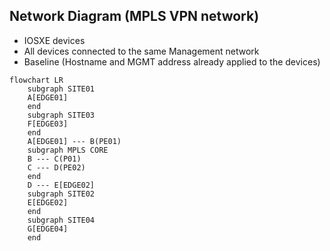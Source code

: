 ## Network Diagram (MPLS VPN network)

- IOSXE devices
- All devices connected to the same Management network
- Baseline (Hostname and MGMT address already applied to the devices)

```mermaid
flowchart LR
    subgraph SITE01
    A[EDGE01]
    end
    subgraph SITE03
    F[EDGE03]
    end
    A[EDGE01] --- B(PE01)
    subgraph MPLS CORE
    B --- C(P01)
    C --- D(PE02)
    end
    D --- E[EDGE02]
    subgraph SITE02
    E[EDGE02]
    end
    subgraph SITE04
    G[EDGE04]
    end
```

